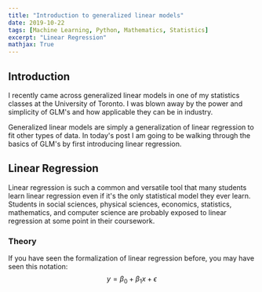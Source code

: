 ```yaml
---
title: "Introduction to generalized linear models"
date: 2019-10-22
tags: [Machine Learning, Python, Mathematics, Statistics]
excerpt: "Linear Regression"
mathjax: True
---
```


## Introduction
I recently came across generalized linear models in one of my statistics classes at the University of Toronto. I was blown away by the power and simplicity of GLM's and how applicable they can be in industry.  

Generalized linear models are simply a generalization of linear regression to fit other types of data. In today's post I am going to be walking through the basics of GLM's by first introducing linear regression.

## Linear Regression
Linear regression is such a common and versatile tool that many students learn linear regression even
if it's the only statistical model they ever learn. Students in social sciences, physical sciences,
economics, statistics, mathematics, and computer science are probably exposed to linear regression at some point in their coursework.

### Theory
If you have seen the formalization of linear regression before, you may have seen this notation:
$$ y = \beta_0 + \beta_1 x + \epsilon $$
